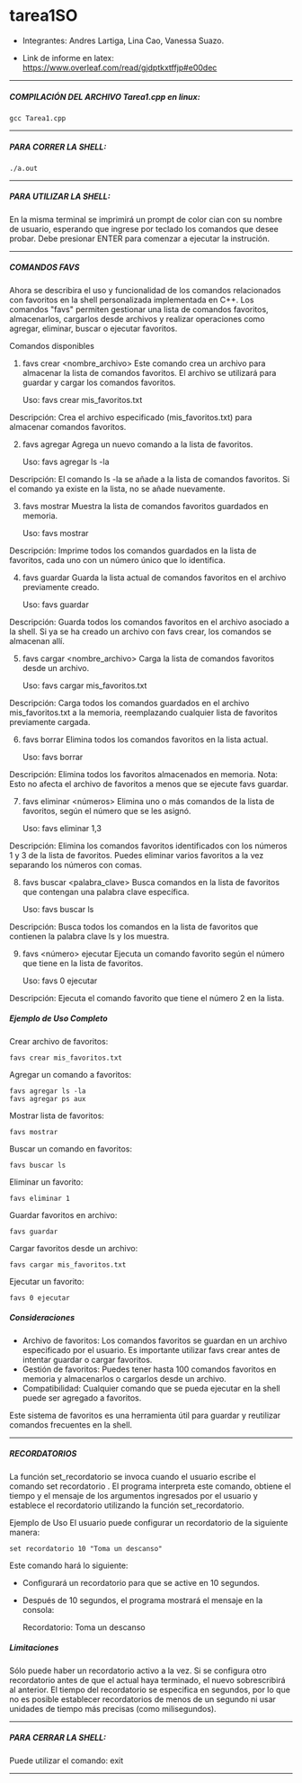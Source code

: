 # tarea1SO

- Integrantes: Andres Lartiga,
               Lina Cao,
               Vanessa Suazo.

* Link de informe en latex: https://www.overleaf.com/read/gjdptkxtffjp#e00dec

----------------------------------------------------------------------------------------
##### COMPILACIÓN DEL ARCHIVO Tarea1.cpp en linux: #####

	gcc Tarea1.cpp 


----------------------------------------------------------------------------------------
##### PARA CORRER LA SHELL: #####

	./a.out


----------------------------------------------------------------------------------------
##### PARA UTILIZAR LA SHELL: #####
En la misma terminal se imprimirá un prompt de color cian con su nombre de usuario,
esperando que ingrese por teclado los comandos que desee probar. Debe presionar ENTER
para comenzar a ejecutar la instrución.


----------------------------------------------------------------------------------------
##### COMANDOS FAVS #####
Ahora se describira el uso y funcionalidad de los comandos relacionados con favoritos en la shell personalizada implementada en C++. Los comandos "favs" permiten gestionar una lista de comandos favoritos, almacenarlos, cargarlos desde archivos y realizar operaciones como agregar, eliminar, buscar o ejecutar favoritos.

Comandos disponibles
1. favs crear <nombre_archivo>
Este comando crea un archivo para almacenar la lista de comandos favoritos. El archivo se utilizará para guardar y cargar los comandos favoritos.

	Uso: favs crear mis_favoritos.txt

Descripción: Crea el archivo especificado (mis_favoritos.txt) para almacenar comandos favoritos.

2. favs agregar <comando>
Agrega un nuevo comando a la lista de favoritos.


	Uso: favs agregar ls -la

Descripción: El comando ls -la se añade a la lista de comandos favoritos. Si el comando ya existe en la lista, no se añade nuevamente.

3. favs mostrar
Muestra la lista de comandos favoritos guardados en memoria.

	Uso: favs mostrar

Descripción: Imprime todos los comandos guardados en la lista de favoritos, cada uno con un número único que lo identifica.

4. favs guardar
Guarda la lista actual de comandos favoritos en el archivo previamente creado.

	Uso: favs guardar

Descripción: Guarda todos los comandos favoritos en el archivo asociado a la shell. Si ya se ha creado un archivo con favs crear, los comandos se almacenan allí.

5. favs cargar <nombre_archivo>
Carga la lista de comandos favoritos desde un archivo.

	Uso: favs cargar mis_favoritos.txt

Descripción: Carga todos los comandos guardados en el archivo mis_favoritos.txt a la memoria, reemplazando cualquier lista de favoritos previamente cargada.

6. favs borrar
Elimina todos los comandos favoritos en la lista actual.

	Uso: favs borrar

Descripción: Elimina todos los favoritos almacenados en memoria. Nota: Esto no afecta el archivo de favoritos a menos que se ejecute favs guardar.

7. favs eliminar <números>
Elimina uno o más comandos de la lista de favoritos, según el número que se les asignó.


	Uso: favs eliminar 1,3

Descripción: Elimina los comandos favoritos identificados con los números 1 y 3 de la lista de favoritos. Puedes eliminar varios favoritos a la vez separando los números con comas.

8. favs buscar <palabra_clave>
Busca comandos en la lista de favoritos que contengan una palabra clave específica.

	Uso: favs buscar ls

Descripción: Busca todos los comandos en la lista de favoritos que contienen la palabra clave ls y los muestra.

9. favs <número> ejecutar
Ejecuta un comando favorito según el número que tiene en la lista de favoritos.


	Uso: favs 0 ejecutar

Descripción: Ejecuta el comando favorito que tiene el número 2 en la lista.

##### Ejemplo de Uso Completo #####
Crear archivo de favoritos:

	favs crear mis_favoritos.txt

Agregar un comando a favoritos:

	favs agregar ls -la
    favs agregar ps aux

Mostrar lista de favoritos:

	favs mostrar

Buscar un comando en favoritos:

	favs buscar ls

Eliminar un favorito:

	favs eliminar 1

Guardar favoritos en archivo:

	favs guardar

Cargar favoritos desde un archivo:

	favs cargar mis_favoritos.txt

Ejecutar un favorito:

	favs 0 ejecutar 


##### Consideraciones #####
* Archivo de favoritos: Los comandos favoritos se guardan en un archivo especificado por el usuario. Es importante utilizar favs crear antes de intentar guardar o cargar favoritos.
* Gestión de favoritos: Puedes tener hasta 100 comandos favoritos en memoria y almacenarlos o cargarlos desde un archivo.
* Compatibilidad: Cualquier comando que se pueda ejecutar en la shell puede ser agregado a favoritos.

Este sistema de favoritos es una herramienta útil para guardar y reutilizar comandos frecuentes en la shell.

------------------------------------------------------------------------------------------
##### RECORDATORIOS #####

La función set_recordatorio se invoca cuando el usuario escribe el comando set recordatorio <tiempo> <mensaje>. El programa interpreta este comando, obtiene el tiempo y el mensaje de los argumentos ingresados por el usuario y establece el recordatorio utilizando la función set_recordatorio.

Ejemplo de Uso
El usuario puede configurar un recordatorio de la siguiente manera:

	set recordatorio 10 "Toma un descanso"

Este comando hará lo siguiente:

* Configurará un recordatorio para que se active en 10 segundos.
* Después de 10 segundos, el programa mostrará el mensaje en la consola:

	Recordatorio: Toma un descanso

##### Limitaciones #####
Sólo puede haber un recordatorio activo a la vez. Si se configura otro recordatorio antes de que el actual haya terminado, el nuevo sobrescribirá al anterior.
El tiempo del recordatorio se especifica en segundos, por lo que no es posible establecer recordatorios de menos de un segundo ni usar unidades de tiempo más precisas (como milisegundos).


------------------------------------------------------------------------------------------
##### PARA CERRAR LA SHELL: #####

Puede utilizar el comando: exit


------------------------------------------------------------------------------------------